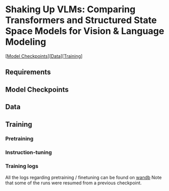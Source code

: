 # Shaking Up VLMs: Comparing Transformers and Structured State Space Models for Vision \& Language Modeling
[[Model Checkpoints](#model-checkpoints)][[Data](#data)][[Training](#training)]

## Requirements

## Model Checkpoints

## Data

## Training

### Pretraining

### Instruction-tuning

### Training logs

All the logs regarding pretraining / finetuning can be found on [wandb](https://wandb.ai/gpantaz/vl_mamba?nw=nwusergpantaz)
Note that some of the runs were resumed from a previous checkpoint.
